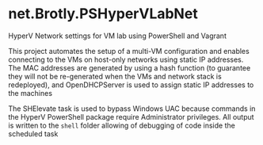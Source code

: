 # net.Brotly.PSHyperVLabNet
HyperV Network settings for VM lab using PowerShell and Vagrant

This project automates the setup of a multi-VM configuration and enables connecting to the VMs on host-only networks using static IP addresses. The MAC addresses are generated by using a hash function (to guarantee they will not be re-generated when the VMs and network stack is redeployed), and OpenDHCPServer is used to assign static IP addresses to the machines

The SHElevate task is used to bypass Windows UAC because commands in the HyperV PowerShell package require Administrator privileges. All output is written to the `shell` folder allowing of debugging of code inside the scheduled task
